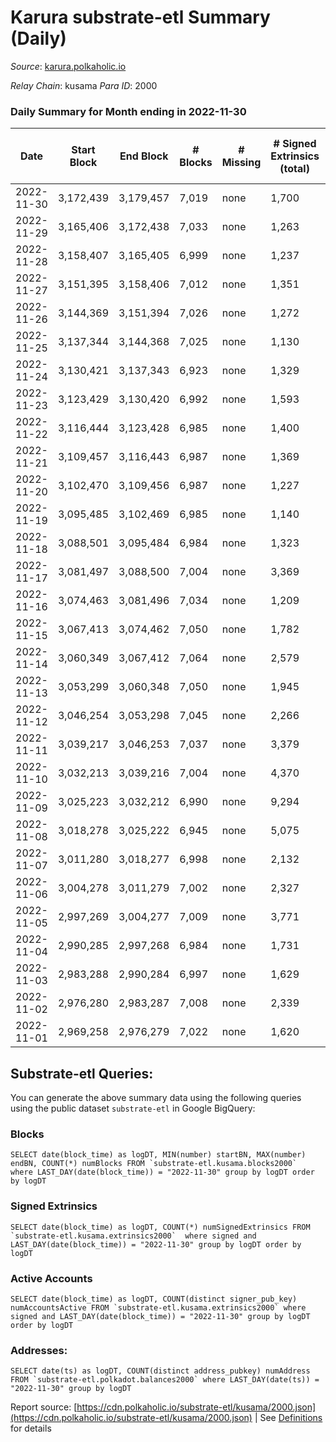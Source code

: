 # Karura substrate-etl Summary (Daily)

_Source_: [karura.polkaholic.io](https://karura.polkaholic.io)

*Relay Chain*: kusama
*Para ID*: 2000



### Daily Summary for Month ending in 2022-11-30


| Date | Start Block | End Block | # Blocks | # Missing | # Signed Extrinsics (total) | # Active Accounts | # Addresses with Balances | # Events | # Transfers | # XCM Transfers In | # XCM Transfers Out |
| ---- | ----------- | --------- | -------- | --------- | --------------------------- | ----------------- | ------------------------- | -------- | ----------- | ------------------ | ------------------- |
| 2022-11-30 | 3,172,439 | 3,179,457 | 7,019 | none  | 1,700 | 177 | 93,716 | 78,755 | 6,129 ($410,550.47) | 119 ($46,585.20) | 126 ($71,425.30) |
| 2022-11-29 | 3,165,406 | 3,172,438 | 7,033 | none  | 1,263 | 173 | 93,682 | 74,174 | 5,448 ($243,563.81) | 88 ($27,312.58) | 110 ($43,663.33) |
| 2022-11-28 | 3,158,407 | 3,165,405 | 6,999 | none  | 1,237 | 136 | 93,655 | 73,334 | 5,262 ($174,474.36) | 89 ($29,781.20) | 114 ($42,341.30) |
| 2022-11-27 | 3,151,395 | 3,158,406 | 7,012 | none  | 1,351 | 135 | 93,641 | 74,418 | 5,411 ($226,937.34) | 100 ($36,702.70) | 84 ($36,319.11) |
| 2022-11-26 | 3,144,369 | 3,151,394 | 7,026 | none  | 1,272 | 136 | 93,625 | 74,109 | 5,479 ($197,844.03) | 70 ($40,663.60) | 99 ($29,190.36) |
| 2022-11-25 | 3,137,344 | 3,144,368 | 7,025 | none  | 1,130 | 129 | 93,608 | 72,154 | 5,162 ($322,240.21) | 50 ($15,132.38) | 69 ($57,976.31) |
| 2022-11-24 | 3,130,421 | 3,137,343 | 6,923 | none  | 1,329 | 178 | 93,596 | 73,572 | 5,367 ($311,609.99) | 92 ($34,578.31) | 110 ($52,318.62) |
| 2022-11-23 | 3,123,429 | 3,130,420 | 6,992 | none  | 1,593 | 189 | 93,566 | 76,486 | 5,863 ($292,573.85) | 54 ($19,247.87) | 65 ($25,553.12) |
| 2022-11-22 | 3,116,444 | 3,123,428 | 6,985 | none  | 1,400 | 159 |  | 75,663 | 5,674 ($202,718.83) | 142 ($31,811.11) | 157 ($38,919.63) |
| 2022-11-21 | 3,109,457 | 3,116,443 | 6,987 | none  | 1,369 | 155 | 93,518 | 74,482 | 5,537 ($328,204.70) | 72 ($24,428.73) | 78 ($18,172.83) |
| 2022-11-20 | 3,102,470 | 3,109,456 | 6,987 | none  | 1,227 | 160 |  | 73,031 | 5,240 ($412,135.94) | 75 ($20,202.31) | 91 ($58,767.88) |
| 2022-11-19 | 3,095,485 | 3,102,469 | 6,985 | none  | 1,140 | 131 |  | 71,656 | 5,028 ($164,820.75) | 67 ($16,153.10) | 63 ($17,221.49) |
| 2022-11-18 | 3,088,501 | 3,095,484 | 6,984 | none  | 1,323 | 175 |  | 74,147 | 5,410 ($313,354.28) | 78 ($36,926.65) | 90 ($38,056.91) |
| 2022-11-17 | 3,081,497 | 3,088,500 | 7,004 | none  | 3,369 | 174 |  | 85,437 | 5,448 ($495,709.08) | 75 ($19,259.16) | 95 ($217,489.32) |
| 2022-11-16 | 3,074,463 | 3,081,496 | 7,034 | none  | 1,209 | 177 | 93,390 | 73,120 | 5,257 ($290,560.04) | 62 ($14,469.41) | 76 ($25,491.43) |
| 2022-11-15 | 3,067,413 | 3,074,462 | 7,050 | none  | 1,782 | 201 |  | 78,528 | 5,949 ($415,421.59) | 108 ($38,196.35) | 139 ($60,950.65) |
| 2022-11-14 | 3,060,349 | 3,067,412 | 7,064 | none  | 2,579 | 273 | 93,276 | 85,456 | 6,707 ($625,968.09) | 151 ($70,222.58) | 170 ($97,902.62) |
| 2022-11-13 | 3,053,299 | 3,060,348 | 7,050 | none  | 1,945 | 232 | 93,169 | 79,575 | 6,083 ($448,449.80) | 106 ($49,342.07) | 113 ($75,257.13) |
| 2022-11-12 | 3,046,254 | 3,053,298 | 7,045 | none  | 2,266 | 216 |  | 82,942 | 6,457 ($512,753.95) | 176 ($65,685.29) | 163 ($79,273.18) |
| 2022-11-11 | 3,039,217 | 3,046,253 | 7,037 | none  | 3,379 | 204 | 92,974 | 91,694 | 7,408 ($2,986,738.71) | 221 ($127,880.00) | 236 ($143,269.23) |
| 2022-11-10 | 3,032,213 | 3,039,216 | 7,004 | none  | 4,370 | 243 |  | 99,170 | 8,032 ($1,076,705.90) | 288 ($173,028.23) | 309 ($153,134.59) |
| 2022-11-09 | 3,025,223 | 3,032,212 | 6,990 | none  | 9,294 | 346 | 92,896 | 142,257 | 13,401 ($9,333,056.68) | 498 ($429,251.42) | 451 ($436,373.63) |
| 2022-11-08 | 3,018,278 | 3,025,222 | 6,945 | none  | 5,075 | 268 |  | 104,841 | 9,060 ($1,898,804.01) | 226 ($210,498.16) | 226 ($180,568.35) |
| 2022-11-07 | 3,011,280 | 3,018,277 | 6,998 | none  | 2,132 | 218 |  | 82,187 | 6,474 ($1,045,269.79) | 164 ($82,758.64) | 203 ($105,156.18) |
| 2022-11-06 | 3,004,278 | 3,011,279 | 7,002 | none  | 2,327 | 224 |  | 83,677 | 6,833 ($844,219.86) | 139 ($68,158.02) | 145 ($73,034.05) |
| 2022-11-05 | 2,997,269 | 3,004,277 | 7,009 | none  | 3,771 | 253 |  | 94,245 | 7,720 ($1,215,182.12) | 184 ($126,491.43) | 230 ($154,526.47) |
| 2022-11-04 | 2,990,285 | 2,997,268 | 6,984 | none  | 1,731 | 196 | 92,812 | 78,649 | 6,017 ($267,025.45) | 153 ($24,999.71) | 215 ($61,574.47) |
| 2022-11-03 | 2,983,288 | 2,990,284 | 6,997 | none  | 1,629 | 242 | 92,794 | 77,183 | 5,792 ($784,751.71) | 97 ($34,337.79) | 166 ($198,156.09) |
| 2022-11-02 | 2,976,280 | 2,983,287 | 7,008 | none  | 2,339 | 255 | 92,772 | 84,447 | 6,682 ($768,125.43) | 208 ($68,177.08) | 248 ($103,590.08) |
| 2022-11-01 | 2,969,258 | 2,976,279 | 7,022 | none  | 1,620 | 244 | 92,761 | 77,777 | 5,901 ($458,052.13) | 121 ($60,344.02) | 138 ($90,458.01) |

## Substrate-etl Queries:
You can generate the above summary data using the following queries using the public dataset `substrate-etl` in Google BigQuery:


### Blocks
```
SELECT date(block_time) as logDT, MIN(number) startBN, MAX(number) endBN, COUNT(*) numBlocks FROM `substrate-etl.kusama.blocks2000`  where LAST_DAY(date(block_time)) = "2022-11-30" group by logDT order by logDT
```


### Signed Extrinsics
```
SELECT date(block_time) as logDT, COUNT(*) numSignedExtrinsics FROM `substrate-etl.kusama.extrinsics2000`  where signed and LAST_DAY(date(block_time)) = "2022-11-30" group by logDT order by logDT
```


### Active Accounts
```
SELECT date(block_time) as logDT, COUNT(distinct signer_pub_key) numAccountsActive FROM `substrate-etl.kusama.extrinsics2000` where signed and LAST_DAY(date(block_time)) = "2022-11-30" group by logDT order by logDT
```


### Addresses:
```
SELECT date(ts) as logDT, COUNT(distinct address_pubkey) numAddress FROM `substrate-etl.polkadot.balances2000` where LAST_DAY(date(ts)) = "2022-11-30" group by logDT
```



Report source: [https://cdn.polkaholic.io/substrate-etl/kusama/2000.json](https://cdn.polkaholic.io/substrate-etl/kusama/2000.json) | See [Definitions](/DEFINITIONS.md) for details

